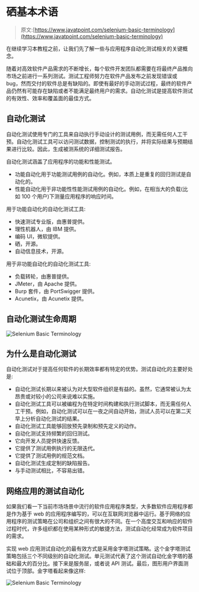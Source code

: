 # 硒基本术语

> 原文:[https://www.javatpoint.com/selenium-basic-terminology](https://www.javatpoint.com/selenium-basic-terminology)

在继续学习本教程之前，让我们先了解一些与应用程序自动化测试相关的关键概念。

随着对高效软件产品需求的不断增长，每个软件开发团队都需要在将最终产品推向市场之前进行一系列测试。测试工程师努力在软件产品发布之前发现错误或 bug，然而交付的软件总是有缺陷的。即使有最好的手动测试过程，最终的软件产品仍然有可能存在缺陷或者不能满足最终用户的需求。自动化测试是提高软件测试的有效性、效率和覆盖面的最佳方式。

## 自动化测试

自动化测试使用专门的工具来自动执行手动设计的测试用例，而无需任何人工干预。自动化测试工具可以访问测试数据，控制测试的执行，并将实际结果与预期结果进行比较。因此，生成被测系统的详细测试报告。

自动化测试涵盖了应用程序的功能和性能测试。

*   功能自动化用于功能测试用例的自动化。例如，本质上是重复的回归测试是自动化的。
*   性能自动化用于非功能性性能测试用例的自动化。例如，在相当大的负载(比如 100 个用户)下测量应用程序的响应时间。

用于功能自动化的自动化测试工具:

*   快速测试专业版，由惠普提供。
*   理性机器人，由 IBM 提供。
*   编码 UI，微软提供。
*   硒，开源。
*   自动信息技术，开源。

用于非功能自动化的自动化测试工具:

*   负载转轮，由惠普提供。
*   JMeter，由 Apache 提供。
*   Burp 套件，由 PortSwigger 提供。
*   Acunetix，由 Acunetix 提供。

## 自动化测试生命周期

![Selenium Basic Terminology](../Images/dc2a579e83e2c339c1d4d34f633842d2.png)

## 为什么是自动化测试

自动化测试对于提高任何软件的长期效率都有特定的优势。测试自动化的主要好处是:

*   自动化测试长期以来被认为对大型软件组织是有益的。虽然，它通常被认为太昂贵或对较小的公司来说难以实施。
*   自动化测试工具可以被编程为在特定时间构建和执行测试脚本，而无需任何人工干预。例如，自动化测试可以在一夜之间自动开始，测试人员可以在第二天早上分析自动化测试的结果。
*   自动化测试工具能够回放预先录制和预先定义的动作。
*   自动化测试支持频繁的回归测试。
*   它向开发人员提供快速反馈。
*   它提供了测试用例执行的无限迭代。
*   它提供了测试用例的规范文档。
*   自动化测试生成定制的缺陷报告。
*   与手动测试相比，不容易出错。

## 网络应用的测试自动化

如果我们看一下当前市场场景中流行的软件应用程序类型，大多数软件应用程序都是作为基于 web 的应用程序编写的，可以在互联网浏览器中运行。基于网络的应用程序的测试策略在公司和组织之间有很大的不同。在一个高度交互和响应的软件过程时代，许多组织都在使用某种形式的敏捷方法，测试自动化经常成为软件项目的需求。

实现 web 应用测试自动化的最有效方式是采用金字塔测试策略。这个金字塔测试策略包括三个不同级别的自动化测试。单元测试代表了这个测试自动化金字塔的基础和最大的百分比。接下来是服务层，或者说 API 测试。最后，图形用户界面测试位于顶部。金字塔看起来像这样:

![Selenium Basic Terminology](../Images/7b59f4a969768a09a881d5c15e9957e4.png)
